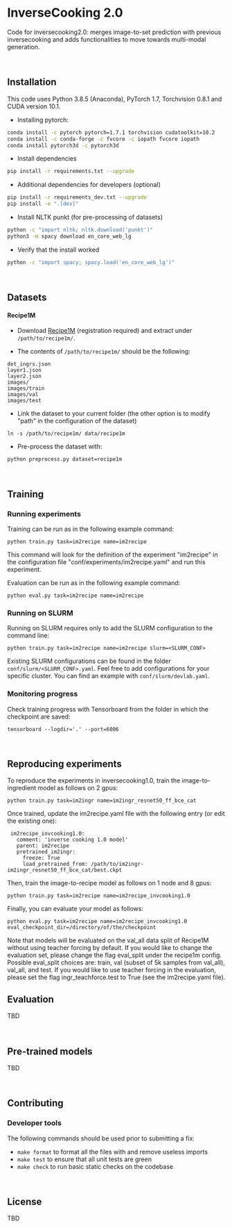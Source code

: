 # InverseCooking 2.0

Code for inversecooking2.0: merges image-to-set prediction with previous inversecooking and adds functionalities to move towards multi-modal generation.

<br>

## Installation

This code uses Python 3.8.5 (Anaconda), PyTorch 1.7, Torchvision 0.8.1 and CUDA version 10.1.

- Installing pytorch:

```bash
conda install -c pytorch pytorch=1.7.1 torchvision cudatoolkit=10.2
conda install -c conda-forge -c fvcore -c iopath fvcore iopath
conda install pytorch3d -c pytorch3d
```

- Install dependencies

```bash
pip install -r requirements.txt --upgrade
```

- Additional dependencies for developers (optional)

```bash
pip install -r requirements_dev.txt --upgrade
pip install -e ".[dev]"
```

- Install NLTK punkt (for pre-processing of datasets)

```bash
python -c "import nltk; nltk.download('punkt')"
python3 -m spacy download en_core_web_lg
```

- Verify that the install worked

```bash
python -c "import spacy; spacy.load('en_core_web_lg')"
```

<br>

## Datasets

#### Recipe1M

- Download [Recipe1M](http://im2recipe.csail.mit.edu/dataset/download) (registration required) and extract under ```/path/to/recipe1m/```.

- The contents of ```/path/to/recipe1m/``` should be the following:

```
det_ingrs.json
layer1.json
layer2.json
images/
images/train
images/val
images/test
```

- Link the dataset to your current folder (the other option is to modify "path" in the configuration of the dataset)

```
ln -s /path/to/recipe1m/ data/recipe1m
```

- Pre-process the dataset with:

```
python preprocess.py dataset=recipe1m
```

<br>

## Training

### Running experiments

Training can be run as in the following example command:

    python train.py task=im2recipe name=im2recipe

This command will look for the definition of the experiment "im2recipe" in the configuration
file "conf/experiments/im2recipe.yaml" and run this experiment.

Evaluation can be run as in the following example command:

    python eval.py task=im2recipe name=im2recipe

### Running on SLURM

Running on SLURM requires only to add the SLURM configuration to the command line:

    python train.py task=im2recipe name=im2recipe slurm=<SLURM_CONF>

Existing SLURM configurations can be found in the folder `conf/slurm/<SLURM_CONF>.yaml`.
Feel free to add configurations for your specific cluster.
You can find an example with `conf/slurm/devlab.yaml`.

### Monitoring progress

Check training progress with Tensorboard from the folder in which the checkpoint are saved:

    tensorboard --logdir='.' --port=6006

<br>

## Reproducing experiments

To reproduce the experiments in inversecooking1.0, train the image-to-ingredient model as follows on 2 gpus:

    python train.py task=im2ingr name=im2ingr_resnet50_ff_bce_cat

Once trained, update the im2recipe.yaml file with the following entry (or edit the existing one):
```
 im2recipe_invcooking1.0:
   comment: 'inverse cooking 1.0 model'
   parent: im2recipe
   pretrained_im2ingr:
     freeze: True
     load_pretrained_from: /path/to/im2ingr-im2ingr_resnet50_ff_bce_cat/best.ckpt
```
Then, train the image-to-recipe model as follows on 1 node and 8 gpus:

    python train.py task=im2recipe name=im2recipe_invcooking1.0

Finally, you can evaluate your model as follows:

    python eval.py task=im2recipe name=im2recipe_invcooking1.0 eval_checkpoint_dir=/directory/of/the/checkpoint

Note that models will be evaluated on the val_all data split of Recipe1M without using teacher forcing by default. If you would like to change the evaluation set, please change the flag eval_split under the recipe1m config. Possible eval_split choices are: train, val (subset of 5k samples from val_all), val_all, and test. If you would like to use teacher forcing in the evaluation, please set the flag ingr_teachforce.test to True (see the im2recipe.yaml file).

## Evaluation

TBD

<br>

## Pre-trained models

TBD

<br>

## Contributing

### Developer tools

The following commands should be used prior to submitting a fix:

- `make format` to format all the files with and remove useless imports
- `make test` to ensure that all unit tests are green
- `make check` to run basic static checks on the codebase

<br>

## License

TBD

